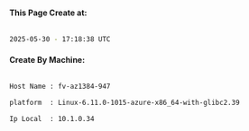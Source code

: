 
   
#### This Page Create at:

```bash

2025-05-30 - 17:18:38 UTC

```

#### Create By Machine:

```bash

Host Name : fv-az1384-947

platform  : Linux-6.11.0-1015-azure-x86_64-with-glibc2.39

Ip Local  : 10.1.0.34

```

